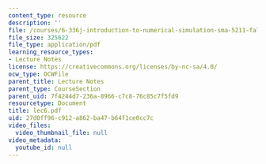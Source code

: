```yaml
---
content_type: resource
description: ''
file: /courses/6-336j-introduction-to-numerical-simulation-sma-5211-fall-2003/27d0ff96c912a862ba47b64f1ce0cc7c_lec6.pdf
file_size: 325622
file_type: application/pdf
learning_resource_types:
- Lecture Notes
license: https://creativecommons.org/licenses/by-nc-sa/4.0/
ocw_type: OCWFile
parent_title: Lecture Notes
parent_type: CourseSection
parent_uid: 7f4244d7-236a-8966-c7c8-76c85c7f5fd9
resourcetype: Document
title: lec6.pdf
uid: 27d0ff96-c912-a862-ba47-b64f1ce0cc7c
video_files:
  video_thumbnail_file: null
video_metadata:
  youtube_id: null
---
```

